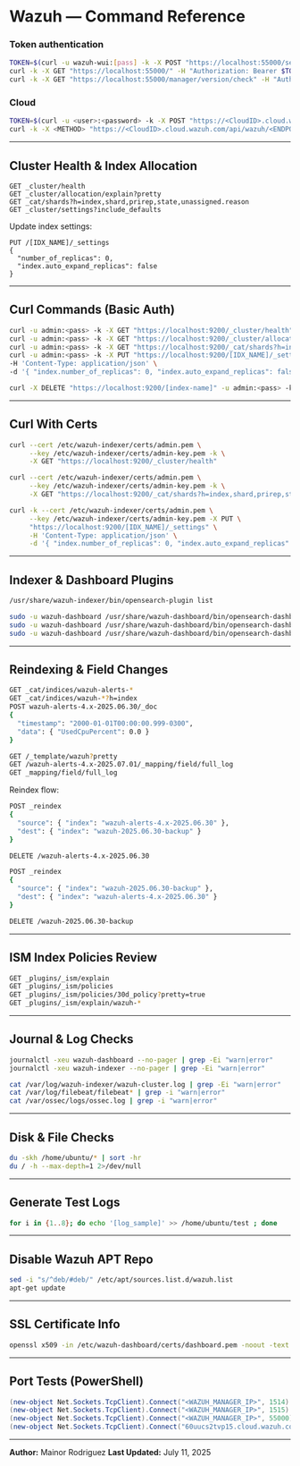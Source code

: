 # Wazuh — Command Reference
### Token authentication

```bash
TOKEN=$(curl -u wazuh-wui:[pass] -k -X POST "https://localhost:55000/security/user/authenticate?raw=true")
curl -k -X GET "https://localhost:55000/" -H "Authorization: Bearer $TOKEN"
curl -k -X GET "https://localhost:55000/manager/version/check" -H "Authorization: Bearer $TOKEN"
````

### Cloud

```bash
TOKEN=$(curl -u <user>:<password> -k -X POST "https://<CloudID>.cloud.wazuh.com/api/wazuh/security/user/authenticate?raw=true")
curl -k -X <METHOD> "https://<CloudID>.cloud.wazuh.com/api/wazuh/<ENDPOINT>" -H "Authorization: Bearer $TOKEN"
```

---

## Cluster Health & Index Allocation

```http
GET _cluster/health
GET _cluster/allocation/explain?pretty
GET _cat/shards?h=index,shard,prirep,state,unassigned.reason
GET _cluster/settings?include_defaults
```

Update index settings:

```http
PUT /[IDX_NAME]/_settings
{
  "number_of_replicas": 0,
  "index.auto_expand_replicas": false
}
```

---

## Curl Commands (Basic Auth)

```bash
curl -u admin:<pass> -k -X GET "https://localhost:9200/_cluster/health"
curl -u admin:<pass> -k -X GET "https://localhost:9200/_cluster/allocation/explain?pretty"
curl -u admin:<pass> -k -X GET "https://localhost:9200/_cat/shards?h=index,shard,prirep,state,unassigned.reason"
curl -u admin:<pass> -k -X PUT "https://localhost:9200/[IDX_NAME]/_settings" \
-H 'Content-Type: application/json' \
-d '{ "index.number_of_replicas": 0, "index.auto_expand_replicas": false }'

curl -X DELETE "https://localhost:9200/[index-name]" -u admin:<pass> -k
```

---

## Curl With Certs

```bash
curl --cert /etc/wazuh-indexer/certs/admin.pem \
     --key /etc/wazuh-indexer/certs/admin-key.pem -k \
     -X GET "https://localhost:9200/_cluster/health"

curl --cert /etc/wazuh-indexer/certs/admin.pem \
     --key /etc/wazuh-indexer/certs/admin-key.pem -k \
     -X GET "https://localhost:9200/_cat/shards?h=index,shard,prirep,state,unassigned.reason"

curl -k --cert /etc/wazuh-indexer/certs/admin.pem \
     --key /etc/wazuh-indexer/certs/admin-key.pem -X PUT \
     "https://localhost:9200/[IDX_NAME]/_settings" \
     -H 'Content-Type: application/json' \
     -d '{ "index.number_of_replicas": 0, "index.auto_expand_replicas": false }'
```

---

## Indexer & Dashboard Plugins

```bash
/usr/share/wazuh-indexer/bin/opensearch-plugin list

sudo -u wazuh-dashboard /usr/share/wazuh-dashboard/bin/opensearch-dashboards-plugin list
sudo -u wazuh-dashboard /usr/share/wazuh-dashboard/bin/opensearch-dashboards-plugin remove <PLUGIN_NAME>
sudo -u wazuh-dashboard /usr/share/wazuh-dashboard/bin/opensearch-dashboards-plugin install <PLUGIN_NAME>
```

---

## Reindexing & Field Changes

```bash
GET _cat/indices/wazuh-alerts-*
GET _cat/indices/wazuh-*?h=index
POST wazuh-alerts-4.x-2025.06.30/_doc
{
  "timestamp": "2000-01-01T00:00:00.999-0300",
  "data": { "UsedCpuPercent": 0.0 }
}
```

```bash
GET /_template/wazuh?pretty
GET /wazuh-alerts-4.x-2025.07.01/_mapping/field/full_log
GET _mapping/field/full_log
```

Reindex flow:

```bash
POST _reindex
{
  "source": { "index": "wazuh-alerts-4.x-2025.06.30" },
  "dest": { "index": "wazuh-2025.06.30-backup" }
}

DELETE /wazuh-alerts-4.x-2025.06.30

POST _reindex
{
  "source": { "index": "wazuh-2025.06.30-backup" },
  "dest": { "index": "wazuh-alerts-4.x-2025.06.30" }
}

DELETE /wazuh-2025.06.30-backup
```

---

## ISM Index Policies Review

```bash
GET _plugins/_ism/explain
GET _plugins/_ism/policies
GET _plugins/_ism/policies/30d_policy?pretty=true
GET _plugins/_ism/explain/wazuh-*
```

---

## Journal & Log Checks

```bash
journalctl -xeu wazuh-dashboard --no-pager | grep -Ei "warn|error"
journalctl -xeu wazuh-indexer --no-pager | grep -Ei "warn|error"

cat /var/log/wazuh-indexer/wazuh-cluster.log | grep -Ei "warn|error"
cat /var/log/filebeat/filebeat* | grep -i "warn|error"
cat /var/ossec/logs/ossec.log | grep -i "warn|error"
```

---

## Disk & File Checks

```bash
du -skh /home/ubuntu/* | sort -hr
du / -h --max-depth=1 2>/dev/null
```

---

## Generate Test Logs

```bash
for i in {1..8}; do echo '[log_sample]' >> /home/ubuntu/test ; done
```

---

## Disable Wazuh APT Repo

```bash
sed -i "s/^deb/#deb/" /etc/apt/sources.list.d/wazuh.list
apt-get update
```

---

## SSL Certificate Info

```bash
openssl x509 -in /etc/wazuh-dashboard/certs/dashboard.pem -noout -text
```

---

## Port Tests (PowerShell)

```powershell
(new-object Net.Sockets.TcpClient).Connect("<WAZUH_MANAGER_IP>", 1514)
(new-object Net.Sockets.TcpClient).Connect("<WAZUH_MANAGER_IP>", 1515)
(new-object Net.Sockets.TcpClient).Connect("<WAZUH_MANAGER_IP>", 55000)
(new-object Net.Sockets.TcpClient).Connect("60uucs2tvp15.cloud.wazuh.com", 1514)
```

---

**Author:** Mainor Rodriguez
**Last Updated:** July 11, 2025


